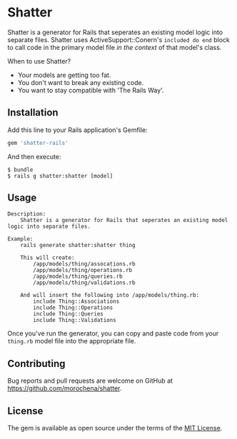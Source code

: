 # Shatter

Shatter is a generator for Rails that seperates an existing model logic into separate files. Shatter uses ActiveSupport::Conern's `included do end` block to call code in the primary model file  *in the context* of that model's class. 

When to use Shatter? 
- Your models are getting too fat.
- You don't want to break any existing code.
- You want to stay compatible with 'The Rails Way'. 

## Installation

Add this line to your Rails application's Gemfile:

```ruby
gem 'shatter-rails'
```

And then execute:

    $ bundle
    $ rails g shatter:shatter [model]

## Usage

```
Description:
    Shatter is a generator for Rails that seperates an existing model logic into separate files. 

Example:
    rails generate shatter:shatter thing

    This will create:
        /app/models/thing/assocations.rb
        /app/models/thing/operations.rb
        /app/models/thing/queries.rb
        /app/models/thing/validations.rb

    And will insert the following into /app/models/thing.rb:
        include Thing::Associations
        include Thing::Operations
        include Thing::Queries
        include Thing::Validations
```

Once you've run the generator, you can copy and paste code from your `thing.rb` model file into the appropriate file.  

## Contributing

Bug reports and pull requests are welcome on GitHub at https://github.com/morochena/shatter.

## License

The gem is available as open source under the terms of the [MIT License](http://opensource.org/licenses/MIT).
